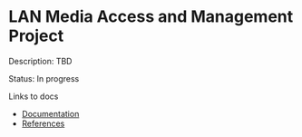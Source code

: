 # LAN Media Access and Management Project

Description: TBD

Status: In progress

Links to docs

* [Documentation](docs/index.md)
* [References](docs/refs.md)


